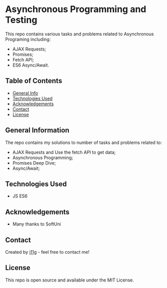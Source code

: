 # Asynchronous Programming and Testing
This repo contains various tasks and problems related to Asynchronous Programing including: 
 * AJAX Requests;
 * Promises;
 * Fetch API;
 * ES6 Async/Await.  

## Table of Contents
* [General Info](#general-information)
* [Technologies Used](#technologies-used)
* [Acknowledgements](#acknowledgements)
* [Contact](#contact)
* [License](#license) 

## General Information
The repo contains my solutions to number of tasks and problems related to:
 * AJAX Requests and Use the fetch API to get data;
 * Asynchronous Programming;
 * Promises Deep Dive;
 * Async/Await;
## Technologies Used
- JS ES6
## Acknowledgements
- Many thanks to SoftUni
## Contact
Created by [i11g](https://i11g.githug.io) - feel free to contact me!
## License 
This repo is open source and available under the MIT License. 
